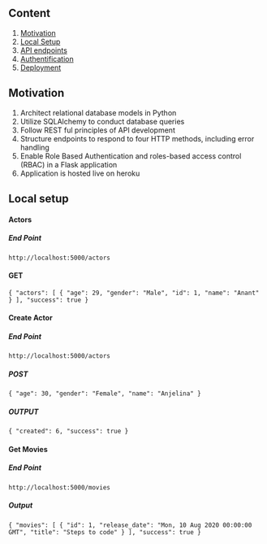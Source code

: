 ## Content

1. [Motivation](#motivation)
2. [Local Setup](#local_setup)
3. [API endpoints](#api)
4. [Authentification](#authentification)
5. [Deployment](#deployment)


<a name="motivation"></a>
## Motivation
1. Architect relational database models in Python
2. Utilize SQLAlchemy to conduct database queries
3. Follow REST ful principles of API development
4. Structure endpoints to respond to four HTTP methods, including error handling
5. Enable Role Based Authentication and roles-based access control (RBAC) in a Flask application
6. Application is hosted live on heroku





<a name="local_setup"></a>
## Local setup
#### Actors
##### End Point
 `http://localhost:5000/actors`
#### GET
`{
    "actors": [
        {
            "age": 29,
            "gender": "Male",
            "id": 1,
            "name": "Anant"
        }
        ],
    "success": true
}`
#### Create Actor
##### End Point
 `http://localhost:5000/actors`
##### POST
`
        {
            "age": 30,
            "gender": "Female",
            "name": "Anjelina"
        }
  `
##### OUTPUT
`{
    "created": 6,
    "success": true
}`
#### Get Movies

##### End Point
`http://localhost:5000/movies`
##### Output
`{
    "movies": [
        {
            "id": 1,
            "release_date": "Mon, 10 Aug 2020 00:00:00 GMT",
            "title": "Steps to code"
        }
    ],
    "success": true
}`


